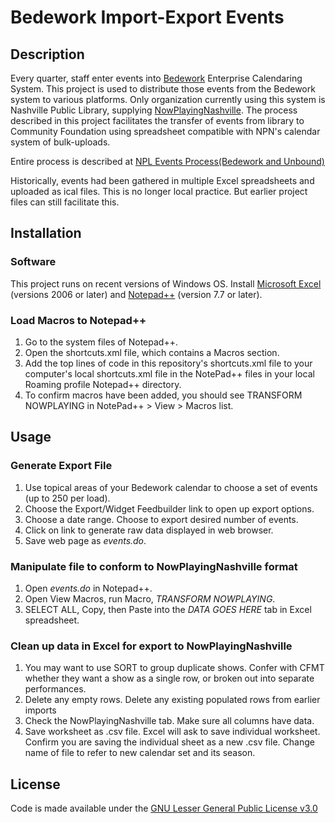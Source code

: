 # Bedework Import-Export Events

## Description
Every quarter, staff enter events into [Bedework](https://www.apereo.org/projects/bedework) Enterprise Calendaring System. This project is used to distribute those events from the Bedework system to various platforms.
Only organization currently using this system is Nashville Public Library, supplying [NowPlayingNashville](https://www.nowplayingnashville.com/). The process described in this project facilitates the transfer of events from library to Community Foundation using spreadsheet compatible with NPN's calendar system of bulk-uploads.

Entire process is described at [NPL Events Process(Bedework and Unbound)](https://docs.google.com/document/d/1b_solu5MOM68xtIQ1ApO3Y-CmuEI48UOSN2Mh2Ni_Hc/edit?usp=sharing)

Historically, events had been gathered in multiple Excel spreadsheets and uploaded as ical files. This is no longer local practice. But earlier project files can still facilitate this.

## Installation

### Software
This project runs on recent versions of Windows OS.
Install [Microsoft Excel](http://www.microsoft.com/Microsoft/Excel‎) (versions 2006 or later) and [Notepad++](https://notepad-plus-plus.org/) (version 7.7 or later).

### Load Macros to Notepad++
1. Go to the system files of Notepad++.
2. Open the shortcuts.xml file, which contains a Macros section.
3. Add the top lines of code in this repository's shortcuts.xml file to your computer's local shortcuts.xml file in the NotePad++ files in your local Roaming profile Notepad++ directory.
4. To confirm macros have been added, you should see TRANSFORM NOWPLAYING in NotePad++ > View > Macros list.

## Usage

### Generate Export File
1. Use topical areas of your Bedework calendar to choose a set of events (up to 250 per load).
2. Choose the Export/Widget Feedbuilder link to open up export options.
3. Choose a date range. Choose to export desired number of events.
4. Click on link to generate raw data displayed in web browser.
5. Save web page as _events.do_.

### Manipulate file to conform to NowPlayingNashville format
1. Open _events.do_ in Notepad++.
2. Open View Macros, run Macro, _TRANSFORM NOWPLAYING_.
3. SELECT ALL, Copy, then Paste into the _DATA GOES HERE_ tab in Excel spreadsheet.

### Clean up data in Excel for export to NowPlayingNashville
1. You may want to use SORT to group duplicate shows. Confer with CFMT whether they want a show as a single row, or broken out into separate performances.
2. Delete any empty rows. Delete any existing populated rows from earlier imports
3. Check the NowPlayingNashville tab. Make sure all columns have data.
4. Save worksheet as .csv file. Excel will ask to save individual worksheet. Confirm you are saving the individual sheet as a new .csv file. Change name of file to refer to new calendar set and its season.


## License
Code is made available under the [GNU Lesser General Public License v3.0](https://choosealicense.com/licenses/lgpl-3.0/)

